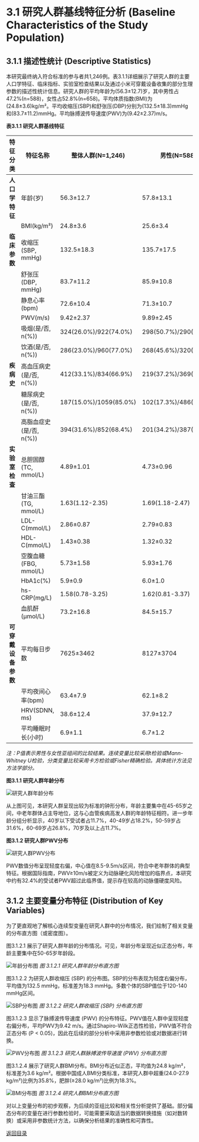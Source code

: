 # 3.1 研究人群基线特征分析 (Baseline Characteristics of the Study Population)

## 3.1.1 描述性统计 (Descriptive Statistics)

本研究最终纳入符合标准的参与者共1,246例。表3.1.1详细展示了研究人群的主要人口学特征、临床指标、实验室检查结果以及通过小米可穿戴设备收集的部分生理参数的描述性统计信息。研究人群的平均年龄为(56.3±12.7)岁，其中男性占47.2%(n=588)，女性占52.8%(n=658)。平均体质指数(BMI)为(24.8±3.6)kg/m²。平均收缩压(SBP)和舒张压(DBP)分别为(132.5±18.3)mmHg和(83.7±11.2)mmHg。平均脉搏波传导速度(PWV)为(9.42±2.37)m/s。

**表3.1.1 研究人群基线特征**

| 特征分类       | 特征名称                   | 整体人群(N=1,246)    | 男性(N=588)        | 女性(N=658)        | P值    |
|----------------|----------------------------|---------------------|-------------------|-------------------|--------|
| **人口学特征** | 年龄(岁)                   | 56.3±12.7           | 57.8±13.1         | 54.9±12.3         | 0.002  |
|                | BMI(kg/m²)                 | 24.8±3.6            | 25.6±3.4          | 24.1±3.7          | <0.001 |
| **临床参数**   | 收缩压(SBP, mmHg)          | 132.5±18.3          | 135.7±17.5        | 129.6±18.6        | <0.001 |
|                | 舒张压(DBP, mmHg)          | 83.7±11.2           | 85.9±10.8         | 81.8±11.3         | <0.001 |
|                | 静息心率(bpm)              | 72.6±10.4           | 71.3±10.7         | 73.8±10.1         | 0.004  |
|                | PWV(m/s)                   | 9.42±2.37           | 9.89±2.45         | 9.01±2.24         | <0.001 |
|                | 吸烟(是/否, n(%))          | 324(26.0%)/922(74.0%) | 298(50.7%)/290(49.3%) | 26(4.0%)/632(96.0%) | <0.001 |
|                | 饮酒(是/否, n(%))          | 286(23.0%)/960(77.0%) | 268(45.6%)/320(54.4%) | 18(2.7%)/640(97.3%) | <0.001 |
| **疾病史**     | 高血压病史(是/否, n(%))    | 412(33.1%)/834(66.9%) | 219(37.2%)/369(62.8%) | 193(29.3%)/465(70.7%) | 0.003  |
|                | 糖尿病史(是/否, n(%))      | 187(15.0%)/1059(85.0%) | 102(17.3%)/486(82.7%) | 85(12.9%)/573(87.1%) | 0.028  |
|                | 高脂血症史(是/否, n(%))    | 394(31.6%)/852(68.4%) | 201(34.2%)/387(65.8%) | 193(29.3%)/465(70.7%) | 0.062  |
| **实验室检查** | 总胆固醇(TC, mmol/L)       | 4.89±1.01           | 4.73±0.96         | 5.03±1.03         | <0.001 |
|                | 甘油三酯(TG, mmol/L)      | 1.63(1.12-2.35)     | 1.69(1.18-2.47)   | 1.57(1.07-2.26)   | 0.021  |
|                | LDL-C(mmol/L)              | 2.86±0.87           | 2.79±0.83         | 2.92±0.90         | 0.013  |
|                | HDL-C(mmol/L)              | 1.43±0.38           | 1.32±0.32         | 1.53±0.39         | <0.001 |
|                | 空腹血糖(FBG, mmol/L)      | 5.73±1.58           | 5.93±1.76         | 5.56±1.38         | <0.001 |
|                | HbA1c(%)                   | 5.9±0.9             | 6.0±1.0           | 5.8±0.8           | 0.002  |
|                | hs-CRP(mg/L)               | 1.58(0.78-3.25)     | 1.62(0.81-3.37)   | 1.54(0.76-3.13)   | 0.385  |
|                | 血肌酐(μmol/L)             | 73.2±16.8           | 84.5±15.7         | 63.1±10.2         | <0.001 |
| **可穿戴设备参数** | 平均每日步数            | 7625±3462           | 8127±3704         | 7185±3198         | <0.001 |
|                | 平均夜间心率(bpm)          | 63.4±7.9            | 62.1±8.2          | 64.6±7.5          | <0.001 |
|                | HRV(SDNN, ms)              | 38.6±12.4           | 37.9±12.7         | 39.2±12.1         | 0.086  |
|                | 平均睡眠时长(小时)         | 6.9±1.1             | 6.7±1.2           | 7.0±1.0           | 0.001  |

*注：P值表示男性与女性亚组间的比较结果。连续变量比较采用t检验或Mann-Whitney U检验，分类变量比较采用卡方检验或Fisher精确检验。具体统计方法见方法学部分。*

**图3.1.1 研究人群年龄分布**

![研究人群年龄分布](../../../output/figures/distribution/distribution_age.png)

从上图可见，本研究人群呈现出较为标准的钟形分布，年龄主要集中在45-65岁之间，中老年群体占主导地位，这与心血管疾病高发人群的年龄特征相符。进一步年龄分组分析显示，40岁以下受试者占11.7%，40-49岁占18.2%，50-59岁占31.6%，60-69岁占26.8%，70岁及以上占11.7%。

**图3.1.2 研究人群PWV分布**

![研究人群PWV分布](../../../output/figures/distribution/distribution_pwv.png)

PWV数值分布呈现轻度右偏，中心值在8.5-9.5m/s区间，符合中老年群体的典型特征。根据国际指南，PWV≥10m/s被定义为动脉硬化风险增加的临界点，本研究中约有32.4%的受试者PWV超过此临界值，提示存在较高的动脉僵硬度风险。

## 3.1.2 主要变量分布特征 (Distribution of Key Variables)

为了更直观地了解核心连续型变量在研究人群中的分布情况，我们绘制了相关变量的分布直方图（或密度图）。

图3.1.2.1 展示了研究人群年龄的分布情况。可见，年龄分布呈现近似正态分布，年龄主要集中在50-65岁年龄段。

![年龄分布图](../../../output/figures/distribution/distribution_age.png)
*图 3.1.2.1 研究人群年龄分布直方图*

图3.1.2.2 为研究人群收缩压 (SBP) 的分布图。SBP的分布表现为轻度右偏分布，平均值为132.5 mmHg，标准差为18.3 mmHg。多数个体的SBP值位于120-140 mmHg区间。

![SBP分布图](../../../output/figures/distribution/distribution_sbp.png)
*图 3.1.2.2 研究人群收缩压 (SBP) 分布直方图*

图3.1.2.3 显示了脉搏波传导速度 (PWV) 的分布特征。PWV值在人群中呈现轻度右偏分布，平均PWV为9.42 m/s。通过Shapiro-Wilk正态性检验，PWV值不符合正态分布 (P < 0.05)，因此在后续的部分分析中采用非参数检验或对数据进行转换。

![PWV分布图](../../../output/figures/distribution/distribution_pwv.png)
*图 3.1.2.3 研究人群脉搏波传导速度 (PWV) 分布直方图*

图3.1.2.4 展示了研究人群BMI分布。BMI分布近似正态，平均值为24.8 kg/m²，标准差为3.6 kg/m²。根据中国成人BMI分类标准，本研究人群中超重(24.0-27.9 kg/m²)比例为35.8%，肥胖(≥28.0 kg/m²)比例为18.3%。

![BMI分布图](../../../output/figures/distribution/distribution_bmi.png)
*图 3.1.2.4 研究人群BMI分布直方图*

对以上变量分布的初步观察，为后续的亚组比较和相关性分析提供了基础。部分偏态分布的变量在进行参数检验时，可能需要采取适当的数据转换措施（如对数转换）或采用非参数统计方法，以确保分析结果的准确性和可靠性。

[返回目录](../00_index.md) 